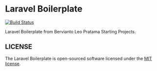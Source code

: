 # Laravel Boilerplate

[![Build Status](https://travis-ci.org/bervProject/LaravelBoilerplate.svg?branch=master)](https://travis-ci.org/bervProject/LaravelBoilerplate)

Laravel Boilerplate from Bervianto Leo Pratama Starting Projects.

## LICENSE

The Laravel Boilerplate is open-sourced software licensed under the [MIT license](https://opensource.org/licenses/MIT).
